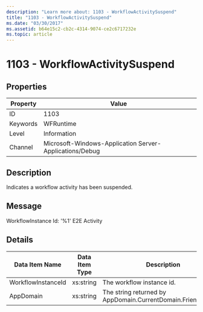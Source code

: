 ```yaml
---
description: "Learn more about: 1103 - WorkflowActivitySuspend"
title: "1103 - WorkflowActivitySuspend"
ms.date: "03/30/2017"
ms.assetid: b64e15c2-cb2c-4314-9074-ce2c6717232e
ms.topic: article
---
```

# 1103 - WorkflowActivitySuspend

## Properties

| Property | Value |
| - | - |
|ID|1103|  
|Keywords|WFRuntime|  
|Level|Information|  
|Channel|Microsoft-Windows-Application Server-Applications/Debug|  
  
## Description  

 Indicates a workflow activity has been suspended.  
  
## Message  

 WorkflowInstance Id: '%1' E2E Activity  
  
## Details  
  
|Data Item Name|Data Item Type|Description|  
|--------------------|--------------------|-----------------|  
|WorkflowInstanceId|xs:string|The workflow instance id.|  
|AppDomain|xs:string|The string returned by AppDomain.CurrentDomain.FriendlyName.|
